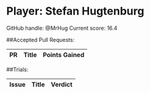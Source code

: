# Player: Stefan Hugtenburg

GitHub handle: @MrHug
Current score: 16.4

##Accepted Pull Requests:

|  PR | Title | Points Gained|
| --- |:-----:|:------------:|


##Trials:

| Issue | Title | Verdict|
| ----- |:-----:|:------:|

